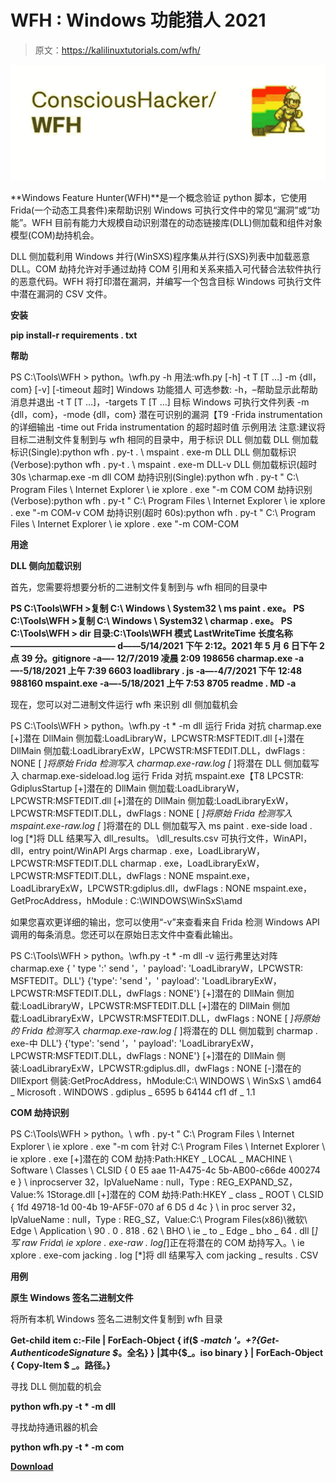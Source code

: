 # WFH : Windows 功能猎人 2021

> 原文：<https://kalilinuxtutorials.com/wfh/>

[![WFH : Windows Feature Hunter](img//95cd4084deb66efa835725f13d59f9e6.png "WFH : Windows Feature Hunter")](https://1.bp.blogspot.com/-zfF6tM6xLU8/YOppZZGVGOI/AAAAAAAAJ80/bozMEwh1wvsIoviqbe_cffW6cds0jusHgCLcBGAsYHQ/s1035/7_Qdndix2CQKI-C1oV5ASBUY6T8P5E9X2BofAUScOls.png)

**Windows Feature Hunter(WFH)**是一个概念验证 python 脚本，它使用 Frida(一个动态工具套件)来帮助识别 Windows 可执行文件中的常见“漏洞”或“功能”。WFH 目前有能力大规模自动识别潜在的动态链接库(DLL)侧加载和组件对象模型(COM)劫持机会。

DLL 侧加载利用 Windows 并行(WinSXS)程序集从并行(SXS)列表中加载恶意 DLL。COM 劫持允许对手通过劫持 COM 引用和关系来插入可代替合法软件执行的恶意代码。WFH 将打印潜在漏洞，并编写一个包含目标 Windows 可执行文件中潜在漏洞的 CSV 文件。

**安装**

**pip install-r requirements . txt**

**帮助**

PS C:\Tools\WFH > python。\wfh.py -h
用法:wfh.py [-h] -t T [T …] -m {dll，com} [-v] [-timeout 超时]
Windows 功能猎人
可选参数:
-h，–帮助显示此帮助消息并退出
-t T [T …]，-targets T [T …]
目标 Windows 可执行文件列表
-m {dll，com}，-mode {dll，com}
潜在可识别的漏洞【T9 -Frida instrumentation 的详细输出
-time out Frida instrumentation 的超时超时值
示例用法
注意:建议将目标二进制文件复制到与 wfh 相同的目录中，用于标识 DLL 侧加载
DLL 侧加载标识(Single):python wfh . py-t . \ mspaint . exe-m DLL
DLL 侧加载标识(Verbose):python wfh . py-t . \ mspaint . exe-m DLL-v
DLL 侧加载标识(超时 30s \charmap.exe -m dll
COM 劫持识别(Single):python wfh . py-t " C:\ Program Files \ Internet Explorer \ ie xplore . exe "-m COM
COM 劫持识别(Verbose):python wfh . py-t " C:\ Program Files \ Internet Explorer \ ie xplore . exe "-m COM-v
COM 劫持识别(超时 60s):python wfh . py-t " C:\ Program Files \ Internet Explorer \ ie xplore . exe "-m COM-COM

**用途**

**DLL 侧向加载识别**

首先，您需要将想要分析的二进制文件复制到与 wfh 相同的目录中

**PS C:\Tools\WFH >复制 C:\ Windows \ System32 \ ms paint . exe。
PS C:\Tools\WFH >复制 C:\ Windows \ System32 \ charmap . exe。
PS C:\Tools\WFH > dir
目录:C:\Tools\WFH
模式 LastWriteTime 长度名称
————————————
d——5/14/2021 下午 2:12。2021 年 5 月 6 日下午 2 点 39 分。gitignore
-a—- 12/7/2019 凌晨 2:09 198656 charmap.exe
-a—-5/18/2021 上午 7:39 6603 loadlibrary . js
-a—-4/7/2021 下午 12:48 988160 mspaint.exe
-a—-5/18/2021 上午 7:53 8705 readme . MD
-a**

现在，您可以对二进制文件运行 wfh 来识别 dll 侧加载机会

PS C:\Tools\WFH > python。\wfh.py -t * -m dll
运行 Frida 对抗 charmap.exe
[+]潜在 DllMain 侧加载:LoadLibraryW，LPCWSTR:MSFTEDIT.dll
[+]潜在 DllMain 侧加载:LoadLibraryExW，LPCWSTR:MSFTEDIT.DLL，dwFlags : NONE
[ *]将原始 Frida 检测写入 charmap.exe-raw.log [* ]将潜在 DLL 侧加载写入 charmap.exe-sideload.log
运行 Frida 对抗 mspaint.exe【T8 LPCSTR: GdiplusStartup
[+]潜在的 DllMain 侧加载:LoadLibraryW，LPCWSTR:MSFTEDIT.dll
[+]潜在的 DllMain 侧加载:LoadLibraryExW，LPCWSTR:MSFTEDIT.DLL，dwFlags : NONE
[ *]将原始 Frida 检测写入 mspaint.exe-raw.log [* ]将潜在的 DLL 侧加载写入 ms paint . exe-side load . log
[*]将 DLL 结果写入 dll_results。 \dll_results.csv
可执行文件，WinAPI，dll，entry point/WinAPI Args
charmap . exe，LoadLibraryW，LPCWSTR:MSFTEDIT.DLL
charmap . exe，LoadLibraryExW，LPCWSTR:MSFTEDIT.DLL，dwFlags : NONE
mspaint.exe，LoadLibraryExW，LPCWSTR:gdiplus.dll，dwFlags : NONE
mspaint.exe，GetProcAddress，hModule : C:\WINDOWS\WinSxS\amd

如果您喜欢更详细的输出，您可以使用“-v”来查看来自 Frida 检测 Windows API 调用的每条消息。您还可以在原始日志文件中查看此输出。

PS C:\Tools\WFH > python。\wfh.py -t * -m dll -v
运行弗里达对阵 charmap.exe
{ ' type ':' send '，' payload': 'LoadLibraryW，LPCWSTR: MSFTEDIT。DLL'}
{'type': 'send '，' payload': 'LoadLibraryExW，LPCWSTR:MSFTEDIT.DLL，dwFlags : NONE'}
[+]潜在的 DllMain 侧加载:LoadLibraryW，LPCWSTR:MSFTEDIT.DLL
[+]潜在的 DllMain 侧加载:LoadLibraryExW，LPCWSTR:MSFTEDIT.DLL，dwFlags : NONE
[ *]将原始的 Frida 检测写入 charmap.exe-raw.log [* ]将潜在的 DLL 侧加载到 charmap . exe-中 DLL'}
{'type': 'send '，' payload': 'LoadLibraryExW，LPCWSTR:MSFTEDIT.DLL，dwFlags : NONE'}
[+]潜在的 DllMain 侧装:LoadLibraryExW，LPCWSTR:gdiplus.dll，dwFlags : NONE
[-]潜在的 DllExport 侧装:GetProcAddress，hModule:C:\ WINDOWS \ WinSxS \ amd64 _ Microsoft . WINDOWS . gdiplus _ 6595 b 64144 cf1 df _ 1.1

**COM 劫持识别**

PS C:\Tools\WFH > python。\ wfh . py-t " C:\ Program Files \ Internet Explorer \ ie xplore . exe "-m com
针对 C:\ Program Files \ Internet Explorer \ ie xplore . exe
[+]潜在的 COM 劫持:Path:HKEY _ LOCAL _ MACHINE \ Software \ Classes \ CLSID { 0 E5 aae 11-A475-4c 5b-AB00-c66de 400274 e } \ inprocserver 32，lpValueName : null，Type : REG_EXPAND_SZ，Value:% 1Storage.dll
[+]潜在的 COM 劫持:Path:HKEY _ class _ ROOT \ CLSID { 1fd 49718-1d 00-4b 19-AF5F-070 af 6 D5 d 4c } \ in proc server 32，lpValueName : null，Type : REG_SZ，Value:C:\ Program Files(x86)\微软\ Edge \ Application \ 90 . 0 . 818 . 62 \ BHO \ ie _ to _ Edge _ bho _ 64 . dll
[*]写 raw Frida\ ie xplore . exe-raw . log[*]正在将潜在的 COM 劫持写入。\ ie xplore . exe-com jacking . log
[*]将 dll 结果写入 com jacking _ results . CSV

**用例**

**原生 Windows 签名二进制文件**

将所有本机 Windows 签名二进制文件复制到 wfh 目录

**Get-child item c:\-File | ForEach-Object { if($ _-match '。+?{Get-AuthenticodeSignature $_。全名} } |其中{$_。iso binary } | ForEach-Object { Copy-Item $ _。路径。}**

寻找 DLL 侧加载的机会

**python wfh.py -t * -m dll**

寻找劫持通讯器的机会

**python wfh.py -t * -m com**

[**Download**](https://github.com/ConsciousHacker/WFH)